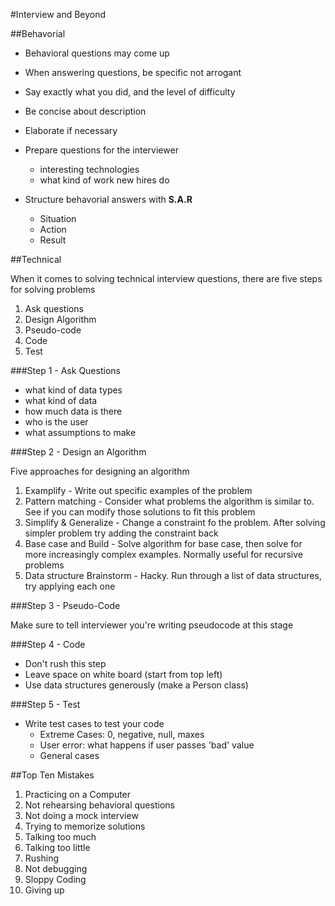 #Interview and Beyond

##Behavorial
- Behavioral questions may come up
- When answering questions, be specific not arrogant
- Say exactly what you did, and the level of difficulty
- Be concise about description
- Elaborate if necessary
- Prepare questions for the interviewer
	- interesting technologies
	- what kind of work new hires do

- Structure behavorial answers with **S.A.R**
	- Situation
	- Action
	- Result

##Technical

When it comes to solving technical interview questions, there are five steps for solving problems

1. Ask questions
2. Design Algorithm
3. Pseudo-code
4. Code
5. Test

###Step 1 - Ask Questions

- what kind of data types
- what kind of data
- how much data is there
- who is the user
- what assumptions to make

###Step 2 - Design an Algorithm

Five approaches for designing an algorithm

1. Examplify - Write out specific examples of the problem
2. Pattern matching - Consider what problems the algorithm is similar to. See if you can modify those solutions to fit this problem
3. Simplify & Generalize - Change a constraint fo the problem. After solving simpler problem try adding the constraint back
4. Base case and Build - Solve algorithm for base case, then solve for more increasingly complex examples. Normally useful for recursive problems
5. Data structure Brainstorm - Hacky. Run through a list of data structures, try applying each one

###Step 3 - Pseudo-Code

Make sure to tell interviewer you're writing pseudocode at this stage

###Step 4 - Code

- Don't rush this step
- Leave space on white board (start from top left)
- Use data structures generously (make a Person class)

###Step 5 - Test

- Write test cases to test your code
	- Extreme Cases: 0, negative, null, maxes
	- User error: what happens if user passes 'bad' value
	- General cases

##Top Ten Mistakes

1. Practicing on a Computer
2. Not rehearsing behavioral questions
3. Not doing a mock interview
4. Trying to memorize solutions
5. Talking too much
6. Talking too little
7. Rushing
8. Not debugging
9. Sloppy Coding
10. Giving up






